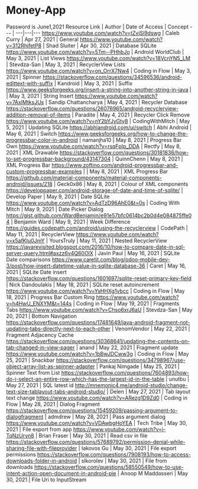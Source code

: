 # Money-App
Password is June1,2021
Resource Link | Author | Date of Access | Concept
--- | ---|---|---
https://www.youtube.com/watch?v=tZvjSl9dswg | Caleb Curry | Apr 27, 2021 | General
https://www.youtube.com/watch?v=312RhjfetP8 | Shad Sluiter | Apr 30, 2021 | Database SQLite
https://www.youtube.com/watch?v=5Tm--PHhbJo | Android WorldClub | May 3, 2021 | List Views
https://www.youtube.com/watch?v=18VcnYN5_LM | Stevdza-San | May 3, 2021 | RecyclerView Lists
https://www.youtube.com/watch?v=on_OrrX7Nw4 | Coding in Flow | May 3, 2021 | Spinner
https://stackoverflow.com/questions/34596536/android-edittext-with-suffix | Kandroid | May 3, 2021 | Suffix
https://www.geeksforgeeks.org/insert-a-string-into-another-string-in-java | | May 3, 2021 | String Insert
https://www.youtube.com/watch?v=7AxlMtksJUs | Sandip Chattancharya | May 4, 2021 | Recycler Database
https://stackoverflow.com/questions/26076965/android-recyclerview-addition-removal-of-items | Paradite | May 4, 2021 | Recycler Click Remove
https://www.youtube.com/watch?v=nY2bYJyGty8 | CodingWithMitch | May 5, 2021 | Updating SQLite
https://abhiandroid.com/ui/switch | Abhi Android | May 6, 2021 | Switch
https://www.geeksforgeeks.org/how-to-change-the-progressbar-color-in-android | namanjha10 | May 8, 2021 | Progress Bar Own
https://www.youtube.com/watch?v=rsqFpIp_DDA | Rectfy | May 8, 2021 | XML Drawable
https://stackoverflow.com/questions/30181836/how-to-set-progressbar-background/43147304 | QuinnChenn | May 8, 2021 | XML Progress Bar
https://www.zoftino.com/android-progressbar-and-custom-progressbar-examples | | May 8, 2021 | XML Progress Bar
https://github.com/material-components/material-components-android/issues/218 | Geck0x86 | May 8, 2021 | Colour of XML components
https://developpaper.com/android-storage-of-date-and-time-of-sqlite/ | Develop Paper | May 9, 2021 | Date SQLite
https://www.youtube.com/watch?v=AdTzD96AhE0&t=0s | Coding With Mitch | May 9, 2021 | Date Picker Dialog
https://gist.github.com/WardBenjamin/e91e57bfc0614bc2b0d4e084875ffe04 | Benjamin Ward | May 9, 2021 | Week Difference
https://guides.codepath.com/android/using-the-recyclerview | CodePath | May 11, 2021 | RecyclerView
https://www.youtube.com/watch?v=x5afKIu0JmY | YoursTruly | May 11, 2021 | Nested RecyclerView
https://javarevisited.blogspot.com/2016/10/how-to-compare-date-in-sql-server-query.html#axzz6v4Q60OlX | Javin Paul | May 16, 2021 | SQLite Date comparisons
https://www.caretit.com/blog/odoo-mobile-dev-3/post/how-insert-datetime-value-in-sqlite-database-36 | Caret | May 16, 2021 | SQLite Date insert
https://stackoverflow.com/questions/1601697/sqlite-reset-primary-key-field | Nick Dandoulakis | May 18, 2021 | SQLite reset autoincrement
https://www.youtube.com/watch?v=YsHHXg1vbcc | Coding in Flow | May 18, 2021 | Progress Bar Custom Ring
https://www.youtube.com/watch?v=h4HwU_ENXYM&t=144s | Coding in Flow | May 19, 2021 | Fragments Tabs 
https://www.youtube.com/watch?v=Chso6xrJ6aU | Stevdza-San | May 20, 2021 | Bottom Navigation
https://stackoverflow.com/questions/17481649/java-android-fragment-not-updating-tabs-directly-next-to-each-other | VenomVendor | May 22, 2021 | Fragment Adjacency Cache
https://stackoverflow.com/questions/30368641/updating-the-contents-on-tab-changed-in-view-pager | anand | May 22, 2021 | Fragment update
https://www.youtube.com/watch?v=1bBwJDCww3g | Coding in Flow | May 25, 2021 | Snackbar
https://stackoverflow.com/questions/34798967/use-object-array-list-as-spinner-adapter | Pankaj Nimgade | May 25, 2021 | Spinner Text from List
https://stackoverflow.com/questions/7604893/how-do-i-select-an-entire-row-which-has-the-largest-id-in-the-table | unutbu | May 27, 2021 | SQL latest id
http://mnemonic4.me/android-studio/change-text-size-tablayout-tabs-android-studio/ | Delen | May 27, 2021 | Tab layout text change
https://www.youtube.com/watch?v=ARezg1D9Zd0 | Coding in Flow | May 28, 2021 | Dialog Fragment
https://stackoverflow.com/questions/15459209/passing-argument-to-dialogfragment | admdrew | May 28, 2021 | Pass argument dialog
https://www.youtube.com/watch?v=VDAwbgHoYEA | Tech Tribe | May 30, 2021 | File export from app
https://www.youtube.com/watch?v=i-TqNzUryn8 | Brian Fraser | May 30, 2021 | Read csv in file
https://stackoverflow.com/questions/57689792/permission-denial-while-sharing-file-with-fileprovider | Iakovos Gu | May 30, 2021 | File export permissions
https://stackoverflow.com/questions/7908193/how-to-access-downloads-folder-in-android | slkorolev | May 30, 2021 | File from downloads
https://stackoverflow.com/questions/58550549/how-to-use-intent-action-open-document-in-android-pie | Anoop M Maddasseri | May 30, 2021 | File Uri to InputStream
